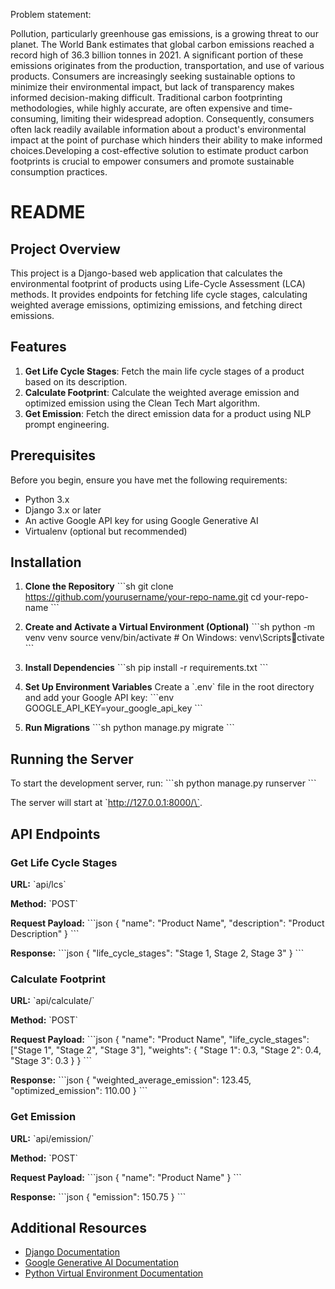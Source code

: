 Problem statement:

Pollution, particularly greenhouse gas emissions, is a growing threat to our planet. 
The World Bank estimates that global carbon emissions reached a record high of 36.3
billion tonnes in 2021. A significant portion of these emissions originates from the 
production, transportation, and use of various products. Consumers are increasingly 
seeking sustainable options to minimize their environmental impact, but lack of transparency 
makes informed decision-making difficult. Traditional carbon footprinting methodologies, while highly accurate, 
are often expensive and time-consuming, limiting their widespread adoption. Consequently, consumers often lack 
readily available information about a product's environmental impact at the point of purchase which hinders 
their ability to make informed choices.Developing a cost-effective solution to estimate product carbon
footprints is crucial to empower consumers and promote sustainable consumption practices.


# README

## Project Overview

This project is a Django-based web application that calculates the environmental footprint of products using Life-Cycle Assessment (LCA) methods. It provides endpoints for fetching life cycle stages, calculating weighted average emissions, optimizing emissions, and fetching direct emissions.

## Features

1. **Get Life Cycle Stages**: Fetch the main life cycle stages of a product based on its description.
2. **Calculate Footprint**: Calculate the weighted average emission and optimized emission using the Clean Tech Mart algorithm.
3. **Get Emission**: Fetch the direct emission data for a product using NLP prompt engineering.

## Prerequisites

Before you begin, ensure you have met the following requirements:

- Python 3.x
- Django 3.x or later
- An active Google API key for using Google Generative AI
- Virtualenv (optional but recommended)

## Installation

1. **Clone the Repository**
   \`\`\`sh
   git clone https://github.com/yourusername/your-repo-name.git
   cd your-repo-name
   \`\`\`

2. **Create and Activate a Virtual Environment (Optional)**
   \`\`\`sh
   python -m venv venv
   source venv/bin/activate  # On Windows: venv\Scriptsctivate
   \`\`\`

3. **Install Dependencies**
   \`\`\`sh
   pip install -r requirements.txt
   \`\`\`

4. **Set Up Environment Variables**
   Create a \`.env\` file in the root directory and add your Google API key:
   \`\`\`env
   GOOGLE_API_KEY=your_google_api_key
   \`\`\`

5. **Run Migrations**
   \`\`\`sh
   python manage.py migrate
   \`\`\`

## Running the Server

To start the development server, run:
\`\`\`sh
python manage.py runserver
\`\`\`

The server will start at \`http://127.0.0.1:8000/\`.

## API Endpoints

### Get Life Cycle Stages

**URL:** \`api/lcs\`

**Method:** \`POST\`

**Request Payload:**
\`\`\`json
{
    "name": "Product Name",
    "description": "Product Description"
}
\`\`\`

**Response:**
\`\`\`json
{
    "life_cycle_stages": "Stage 1, Stage 2, Stage 3"
}
\`\`\`

### Calculate Footprint

**URL:** \`api/calculate/\`

**Method:** \`POST\`

**Request Payload:**
\`\`\`json
{
    "name": "Product Name",
    "life_cycle_stages": ["Stage 1", "Stage 2", "Stage 3"],
    "weights": {
        "Stage 1": 0.3,
        "Stage 2": 0.4,
        "Stage 3": 0.3
    }
}
\`\`\`

**Response:**
\`\`\`json
{
    "weighted_average_emission": 123.45,
    "optimized_emission": 110.00
}
\`\`\`

### Get Emission

**URL:** \`api/emission/\`

**Method:** \`POST\`

**Request Payload:**
\`\`\`json
{
    "name": "Product Name"
}
\`\`\`

**Response:**
\`\`\`json
{
    "emission": 150.75
}
\`\`\`



## Additional Resources

- [Django Documentation](https://docs.djangoproject.com/)
- [Google Generative AI Documentation](https://cloud.google.com/generative-ai)
- [Python Virtual Environment Documentation](https://docs.python.org/3/tutorial/venv.html)



